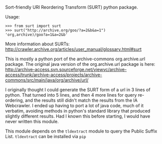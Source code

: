 Sort-friendly URI Reordering Transform (SURT) python package.

Usage:

    >>> from surt import surt
    >>> surt("http://archive.org/goo/?a=2&b&a=1")
    'org,archive)/goo?a=1&a=2&b'

More information about SURTs:
http://crawler.archive.org/articles/user_manual/glossary.html#surt

This is mostly a python port of the archive-commons org.archive.url package.
The original java version of the org.archive.url package is here:
http://archive-access.svn.sourceforge.net/viewvc/archive-access/trunk/archive-access/projects/archive-commons/src/main/java/org/archive/url/

I originally thought I could generate the SURT form of a url in 3 lines
of python. That turned into 5 lines, and then 4 more lines for query
re-ordering, and the results still didn't match the results from the
IA Webcrawler. I ended up having to port a lot of java code, much of
it verbatim, avoiding methods in python's standard library that
produced slightly different results. Had I known this before starting,
I would have never written this module.

This module depends on the `tldextract` module to query the Public Suffix
List. `tldextract` can be installed via `pip`
